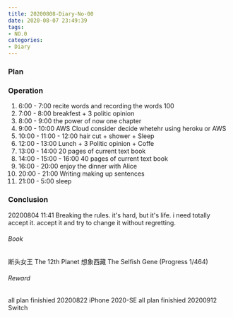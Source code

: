 ```yaml
---
title: 20200808-Diary-No-00
date: 2020-08-07 23:49:39
tags:
- NO.0
categories:
- Diary
---
```


### Plan 


### Operation
1. 6:00 - 7:00 recite words and recording the words 100
2. 7:00 - 8:00 breakfest + 3 politic opinion
3. 8:00 - 9:00 the power of now one chapter
4. 9:00 - 10:00 AWS Cloud consider decide whetehr using heroku or AWS
5. 10:00 - 11:00 - 12:00 hair cut + shower +  Sleep 
6. 12:00 - 13:00 Lunch + 3 Politic opinion + Coffe
7. 13:00 - 14:00 20 pages of current text book  
8. 14:00 - 15:00 - 16:00 40 pages of current text book
9. 16:00 - 20:00 enjoy the dinner with Alice
10. 20:00 - 21:00 Writing making up sentences
11. 21:00 - 5:00 sleep
 
### Conclusion
20200804 11:41 Breaking the rules. 
it's hard, but it's life. i need totally accept it. accept it and try to change it without regretting. 

###### Book	
断头女王
The 12th Planet
想象西藏
The Selfish Gene (Progress 1/464)

###### Reward 
all plan finishied 20200822 iPhone 2020-SE
all plan finishied 20200912 Switch 